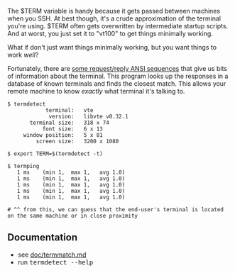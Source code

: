 The $TERM variable is handy because it gets passed between machines when you SSH.  At best though, it's a crude approximation of the terminal you're using.  $TERM often gets overwritten by intermediate startup scripts.  And at worst, you just set it to "vt100" to get things minimally working.

What if don't just want things minimally working, but you want things to work *well*?

Fortunately, there are [some request/reply ANSI sequences](https://github.com/DeeNewcum/termdetect/blob/master/doc/termmatch.md#capability-names-tests) that give us bits of information about the terminal.  This program looks up the responses in a database of known terminals and finds the closest match.  This allows your remote machine to know *exactly* what terminal it's talking to.

    $ termdetect
                terminal:   vte
                 version:   libvte v0.32.1
           terminal size:   318 x 74
               font size:   6 x 13
         window position:   5 x 81
             screen size:   3200 x 1080

    $ export TERM=$(termdetect -t)

    $ termping 
       1 ms    (min 1,  max 1,   avg 1.0)
       1 ms    (min 1,  max 1,   avg 1.0)
       1 ms    (min 1,  max 1,   avg 1.0)
       1 ms    (min 1,  max 1,   avg 1.0)
       1 ms    (min 1,  max 1,   avg 1.0)

    # ^^ from this, we can guess that the end-user's terminal is located on the same machine or in close proximity

## Documentation

* see [doc/termmatch.md](https://github.com/DeeNewcum/termdetect/blob/master/doc/termmatch.md)
* run <tt>termdetect --help</tt>
